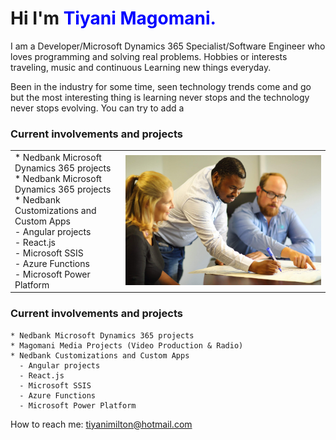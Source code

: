 # Hi I'm **<span style="color:blue">Tiyani Magomani.</span>**

I am a Developer/Microsoft Dynamics 365 Specialist/Software Engineer who loves programming and solving real problems.
Hobbies or interests traveling, music and continuous Learning new things everyday.

Been in the industry for some time, seen technology trends come and go but the most interesting thing is learning never stops and the technology never stops evolving.
You can try to add a <style> tag at the top of your markdown file with rules to remove the border on <td> and <tr> elements.

But unfortunately I noticed it will only work locally on a preview. Github sanitizes the inline style and script tags

<style>
td, th {
   border: none!important;
}
</style>
### Current involvements and projects
|   |   |
|---|---|
| * Nedbank Microsoft Dynamics 365 projects <br> * Nedbank Microsoft Dynamics 365 projects <br> * Nedbank Customizations and Custom Apps <br>       - Angular projects <br>       - React.js <br>       - Microsoft SSIS <br>       - Azure Functions <br>       - Microsoft Power Platform <br> | ![](IMG_0341.jpeg) |




### Current involvements and projects

    * Nedbank Microsoft Dynamics 365 projects
    * Magomani Media Projects (Video Production & Radio)  
    * Nedbank Customizations and Custom Apps
      - Angular projects
      - React.js
      - Microsoft SSIS
      - Azure Functions
      - Microsoft Power Platform 

How to reach me: tiyanimilton@hotmail.com
